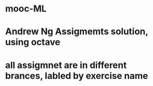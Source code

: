# mooc-ML
# Andrew Ng Assigmemts solution, using octave
# all assigmnet are in different brances, labled by exercise name

